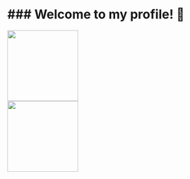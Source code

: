 <h1>### Welcome to my profile! 👋 </h1>
<div>
  <a href="https://github.com/pcanabarro">
  <img height="160em" src="https://github-readme-stats.vercel.app/api?username=pcanabarro&show_icons=true&theme=github_dark&include_all_commits=true&count_private=true"/>
</div>
<div>
  <img height="160em" src="https://github-readme-stats.vercel.app/api/top-langs/?username=pcanabarro&layout=compact&theme=github_dark&langs_count=16"/>
</div>
